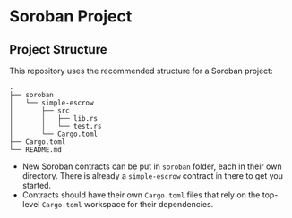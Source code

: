 # Soroban Project

## Project Structure

This repository uses the recommended structure for a Soroban project:
```text
.
├── soroban
│   └── simple-escrow
│       ├── src
│       │   ├── lib.rs
│       │   └── test.rs
│       └── Cargo.toml
├── Cargo.toml
└── README.md
```

- New Soroban contracts can be put in `soroban` folder, each in their own directory. There is already a `simple-escrow` contract in there to get you started.
- Contracts should have their own `Cargo.toml` files that rely on the top-level `Cargo.toml` workspace for their dependencies.
